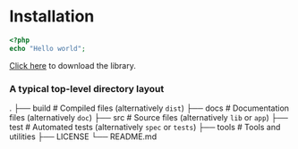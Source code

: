 # Installation
```php
<?php
echo "Hello world";
```

[Click here](https://google.com.kh) to download the library.

### A typical top-level directory layout
   .
    ├── build                   # Compiled files (alternatively `dist`)
    ├── docs                    # Documentation files (alternatively `doc`)
    ├── src                     # Source files (alternatively `lib` or `app`)
    ├── test                    # Automated tests (alternatively `spec` or `tests`)
    ├── tools                   # Tools and utilities
    ├── LICENSE
    └── README.md

